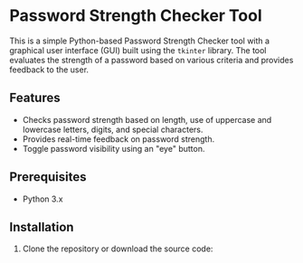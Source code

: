 # Password Strength Checker Tool

This is a simple Python-based Password Strength Checker tool with a graphical user interface (GUI) built using the `tkinter` library. The tool evaluates the strength of a password based on various criteria and provides feedback to the user.

## Features

- Checks password strength based on length, use of uppercase and lowercase letters, digits, and special characters.
- Provides real-time feedback on password strength.
- Toggle password visibility using an "eye" button.

## Prerequisites

- Python 3.x

## Installation

1. Clone the repository or download the source code:

